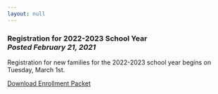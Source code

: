 ```yaml
---
layout: null
---
```


<h3 class="ui header">
  Registration for 2022-2023 School Year
  <div class="sub header">
    <i>Posted February 21, 2021</i>
  </div>
</h3>

Registration for new families for the 2022-2023 school year begins on Tuesday, March 1st.

<a href="{{ site.baseurl }}/assets/forms/2022-2023/COH_Enrollment_Packet_2022-2023.pdf">Download Enrollment Packet</a>
